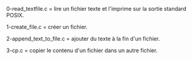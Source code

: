 0-read_textfile.c = lire un fichier texte et l'imprime sur la sortie standard POSIX.

1-create_file.c = créer un fichier.

2-append_text_to_file.c = ajouter du texte à la fin d'un fichier.

3-cp.c = copier le contenu d'un fichier dans un autre fichier.